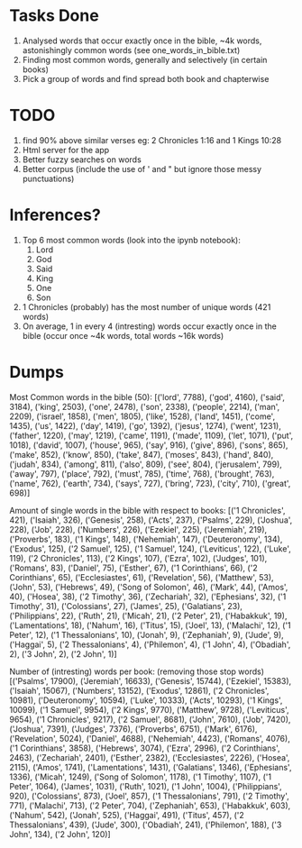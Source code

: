 # Tasks Done
1. Analysed words that occur exactly once in the bible, ~4k words, astonishingly common words (see one_words_in_bible.txt)
2. Finding most common words, generally and selectively (in certain books)
3. Pick a group of words and find spread both book and chapterwise


# TODO
1. find 90% above similar verses eg: 2 Chronicles 1:16 and 1 Kings 10:28
2. Html server for the app
3. Better fuzzy searches on words
4. Better corpus (include the use of ' and " but ignore those messy punctuations)

# Inferences?
1. Top 6 most common words (look into the ipynb notebook):
   1. Lord
   2. God
   3. Said
   4. King
   5. One
   6. Son
2. 1 Chronicles (probably) has the most number of unique words (421 words)
3. On average, 1 in every 4 (intresting) words occur exactly once in the bible (occur once ~4k words, total words ~16k words)


# Dumps
Most Common words in the bible (50):
[('lord', 7788), ('god', 4160), ('said', 3184), ('king', 2503), ('one', 2478), ('son', 2338), ('people', 2214), ('man', 2209), ('israel', 1858), ('men', 1805), ('like', 1528), ('land', 1451), ('come', 1435), ('us', 1422), ('day', 1419), ('go', 1392), ('jesus', 1274), ('went', 1231), ('father', 1220), ('may', 1219), ('came', 1191), ('made', 1109), ('let', 1071), ('put', 1018), ('david', 1007), ('house', 965), ('say', 916), ('give', 896), ('sons', 865), ('make', 852), ('know', 850), ('take', 847), ('moses', 843), ('hand', 840), ('judah', 834), ('among', 811), ('also', 809), ('see', 804), ('jerusalem', 799), ('away', 797), ('place', 792), ('must', 785), ('time', 768), ('brought', 763), ('name', 762), ('earth', 734), ('says', 727), ('bring', 723), ('city', 710), ('great', 698)]

Amount of single words in the bible with respect to books:
[('1 Chronicles', 421), ('Isaiah', 326), ('Genesis', 258), ('Acts', 237), ('Psalms', 229), ('Joshua', 228), ('Job', 228), ('Numbers', 226), ('Ezekiel', 225), ('Jeremiah', 219), ('Proverbs', 183), ('1 Kings', 148), ('Nehemiah', 147), ('Deuteronomy', 134), ('Exodus', 125), ('2 Samuel', 125), ('1 Samuel', 124), ('Leviticus', 122), ('Luke', 119), ('2 Chronicles', 113), ('2 Kings', 107), ('Ezra', 102), ('Judges', 101), ('Romans', 83), ('Daniel', 75), ('Esther', 67), ('1 Corinthians', 66), ('2 Corinthians', 65), ('Ecclesiastes', 61), ('Revelation', 56), ('Matthew', 53), ('John', 53), ('Hebrews', 49), ('Song of Solomon', 46), ('Mark', 44), ('Amos', 40), ('Hosea', 38), ('2 Timothy', 36), ('Zechariah', 32), ('Ephesians', 32), ('1 Timothy', 31), ('Colossians', 27), ('James', 25), ('Galatians', 23), ('Philippians', 22), ('Ruth', 21), ('Micah', 21), ('2 Peter', 21), ('Habakkuk', 19), ('Lamentations', 18), ('Nahum', 16), ('Titus', 15), ('Joel', 13), ('Malachi', 12), ('1 Peter', 12), ('1 Thessalonians', 10), ('Jonah', 9), ('Zephaniah', 9), ('Jude', 9), ('Haggai', 5), ('2 Thessalonians', 4), ('Philemon', 4), ('1 John', 4), ('Obadiah', 2), ('3 John', 2), ('2 John', 1)]

Number of (intresting) words per book: (removing those stop words)
[('Psalms', 17900), ('Jeremiah', 16633), ('Genesis', 15744), ('Ezekiel', 15383), ('Isaiah', 15067), ('Numbers', 13152), ('Exodus', 12861), ('2 Chronicles', 10981), ('Deuteronomy', 10594), ('Luke', 10333), ('Acts', 10293), ('1 Kings', 10099), ('1 Samuel', 9954), ('2 Kings', 9770), ('Matthew', 9728), ('Leviticus', 9654), ('1 Chronicles', 9217), ('2 Samuel', 8681), ('John', 7610), ('Job', 7420), ('Joshua', 7391), ('Judges', 7376), ('Proverbs', 6751), ('Mark', 6176), ('Revelation', 5024), ('Daniel', 4688), ('Nehemiah', 4423), ('Romans', 4076), ('1 Corinthians', 3858), ('Hebrews', 3074), ('Ezra', 2996), ('2 Corinthians', 2463), ('Zechariah', 2401), ('Esther', 2382), ('Ecclesiastes', 2226), ('Hosea', 2115), ('Amos', 1741), ('Lamentations', 1431), ('Galatians', 1346), ('Ephesians', 1336), ('Micah', 1249), ('Song of Solomon', 1178), ('1 Timothy', 1107), ('1 Peter', 1064), ('James', 1031), ('Ruth', 1021), ('1 John', 1004), ('Philippians', 920), ('Colossians', 873), ('Joel', 857), ('1 Thessalonians', 791), ('2 Timothy', 771), ('Malachi', 713), ('2 Peter', 704), ('Zephaniah', 653), ('Habakkuk', 603), ('Nahum', 542), ('Jonah', 525), ('Haggai', 491), ('Titus', 457), ('2 Thessalonians', 439), ('Jude', 300), ('Obadiah', 241), ('Philemon', 188), ('3 John', 134), ('2 John', 120)]
